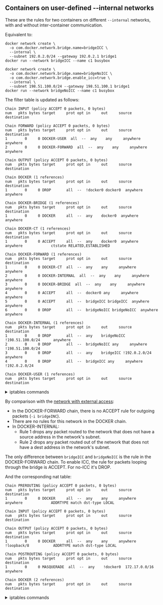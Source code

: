 <!-- This is a generated file; DO NOT EDIT. -->

## Containers on user-defined --internal networks

These are the rules for two containers on different `--internal` networks, with and
without inter-container communication.

Equivalent to:

	docker network create \
	  -o com.docker.network.bridge.name=bridgeICC \
	  --internal \
	  --subnet 192.0.2.0/24 --gateway 192.0.2.1 bridge1
	docker run --network bridgeICC --name c1 busybox

	docker network create \
	  -o com.docker.network.bridge.name=bridgeNoICC \
	  -o com.docker.network.bridge.enable_icc=true \
	  --internal \
	  --subnet 198.51.100.0/24 --gateway 198.51.100.1 bridge1
	docker run --network bridgeNoICC --name c1 busybox

The filter table is updated as follows:

    Chain INPUT (policy ACCEPT 0 packets, 0 bytes)
    num   pkts bytes target     prot opt in     out     source               destination         
    
    Chain FORWARD (policy ACCEPT 0 packets, 0 bytes)
    num   pkts bytes target     prot opt in     out     source               destination         
    1        0     0 DOCKER-USER  all  --  any    any     anywhere             anywhere            
    2        0     0 DOCKER-FORWARD  all  --  any    any     anywhere             anywhere            
    
    Chain OUTPUT (policy ACCEPT 0 packets, 0 bytes)
    num   pkts bytes target     prot opt in     out     source               destination         
    
    Chain DOCKER (1 references)
    num   pkts bytes target     prot opt in     out     source               destination         
    1        0     0 DROP       all  --  !docker0 docker0  anywhere             anywhere            
    
    Chain DOCKER-BRIDGE (1 references)
    num   pkts bytes target     prot opt in     out     source               destination         
    1        0     0 DOCKER     all  --  any    docker0  anywhere             anywhere            
    
    Chain DOCKER-CT (1 references)
    num   pkts bytes target     prot opt in     out     source               destination         
    1        0     0 ACCEPT     all  --  any    docker0  anywhere             anywhere             ctstate RELATED,ESTABLISHED
    
    Chain DOCKER-FORWARD (1 references)
    num   pkts bytes target     prot opt in     out     source               destination         
    1        0     0 DOCKER-CT  all  --  any    any     anywhere             anywhere            
    2        0     0 DOCKER-INTERNAL  all  --  any    any     anywhere             anywhere            
    3        0     0 DOCKER-BRIDGE  all  --  any    any     anywhere             anywhere            
    4        0     0 ACCEPT     all  --  docker0 any     anywhere             anywhere            
    5        0     0 ACCEPT     all  --  bridgeICC bridgeICC  anywhere             anywhere            
    6        0     0 DROP       all  --  bridgeNoICC bridgeNoICC  anywhere             anywhere            
    
    Chain DOCKER-INTERNAL (1 references)
    num   pkts bytes target     prot opt in     out     source               destination         
    1        0     0 DROP       all  --  any    bridgeNoICC !198.51.100.0/24      anywhere            
    2        0     0 DROP       all  --  bridgeNoICC any     anywhere            !198.51.100.0/24     
    3        0     0 DROP       all  --  any    bridgeICC !192.0.2.0/24         anywhere            
    4        0     0 DROP       all  --  bridgeICC any     anywhere            !192.0.2.0/24        
    
    Chain DOCKER-USER (1 references)
    num   pkts bytes target     prot opt in     out     source               destination         
    

<details>
<summary>iptables commands</summary>

    -P INPUT ACCEPT
    -P FORWARD ACCEPT
    -P OUTPUT ACCEPT
    -N DOCKER
    -N DOCKER-BRIDGE
    -N DOCKER-CT
    -N DOCKER-FORWARD
    -N DOCKER-INTERNAL
    -N DOCKER-USER
    -A FORWARD -j DOCKER-USER
    -A FORWARD -j DOCKER-FORWARD
    -A DOCKER ! -i docker0 -o docker0 -j DROP
    -A DOCKER-BRIDGE -o docker0 -j DOCKER
    -A DOCKER-CT -o docker0 -m conntrack --ctstate RELATED,ESTABLISHED -j ACCEPT
    -A DOCKER-FORWARD -j DOCKER-CT
    -A DOCKER-FORWARD -j DOCKER-INTERNAL
    -A DOCKER-FORWARD -j DOCKER-BRIDGE
    -A DOCKER-FORWARD -i docker0 -j ACCEPT
    -A DOCKER-FORWARD -i bridgeICC -o bridgeICC -j ACCEPT
    -A DOCKER-FORWARD -i bridgeNoICC -o bridgeNoICC -j DROP
    -A DOCKER-INTERNAL ! -s 198.51.100.0/24 -o bridgeNoICC -j DROP
    -A DOCKER-INTERNAL ! -d 198.51.100.0/24 -i bridgeNoICC -j DROP
    -A DOCKER-INTERNAL ! -s 192.0.2.0/24 -o bridgeICC -j DROP
    -A DOCKER-INTERNAL ! -d 192.0.2.0/24 -i bridgeICC -j DROP
    

</details>

By comparison with the [network with external access][1]:

- In the DOCKER-FORWARD chain, there is no ACCEPT rule for outgoing packets (`-i bridgeINC`).
- There are no rules for this network in the DOCKER chain.
- In DOCKER-INTERNAL:
  - Rule 1 drops any packet routed to the network that does not have a source address in the network's subnet.
  - Rule 2 drops any packet routed out of the network that does not have a dest address in the network's subnet.

The only difference between `bridgeICC` and `bridgeNoICC` is the rule in the DOCKER-FORWARD
chain. To enable ICC, the rule for packets looping through the bridge is ACCEPT. For
no-ICC it's DROP.

[1]: usernet-portmap.md

And the corresponding nat table:

    Chain PREROUTING (policy ACCEPT 0 packets, 0 bytes)
    num   pkts bytes target     prot opt in     out     source               destination         
    1        0     0 DOCKER     all  --  any    any     anywhere             anywhere             ADDRTYPE match dst-type LOCAL
    
    Chain INPUT (policy ACCEPT 0 packets, 0 bytes)
    num   pkts bytes target     prot opt in     out     source               destination         
    
    Chain OUTPUT (policy ACCEPT 0 packets, 0 bytes)
    num   pkts bytes target     prot opt in     out     source               destination         
    1        0     0 DOCKER     all  --  any    any     anywhere            !loopback/8           ADDRTYPE match dst-type LOCAL
    
    Chain POSTROUTING (policy ACCEPT 0 packets, 0 bytes)
    num   pkts bytes target     prot opt in     out     source               destination         
    1        0     0 MASQUERADE  all  --  any    !docker0  172.17.0.0/16        anywhere            
    
    Chain DOCKER (2 references)
    num   pkts bytes target     prot opt in     out     source               destination         
    

<details>
<summary>iptables commands</summary>

    -P PREROUTING ACCEPT
    -P INPUT ACCEPT
    -P OUTPUT ACCEPT
    -P POSTROUTING ACCEPT
    -N DOCKER
    -A PREROUTING -m addrtype --dst-type LOCAL -j DOCKER
    -A OUTPUT ! -d 127.0.0.0/8 -m addrtype --dst-type LOCAL -j DOCKER
    -A POSTROUTING -s 172.17.0.0/16 ! -o docker0 -j MASQUERADE
    

</details>
